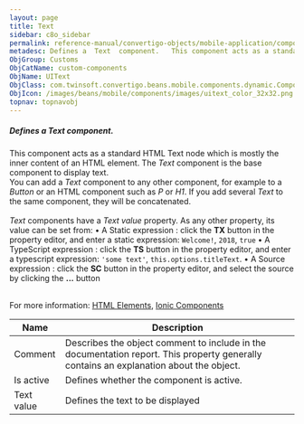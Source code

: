 ```yaml
---
layout: page
title: Text
sidebar: c8o_sidebar
permalink: reference-manual/convertigo-objects/mobile-application/components/custom-components/text/
metadesc: Defines a  Text  component.   This component acts as a standard HTML Text node which is mostly the inner content of an HTML element. The  Text  compon
ObjGroup: Customs
ObjCatName: custom-components
ObjName: UIText
ObjClass: com.twinsoft.convertigo.beans.mobile.components.dynamic.ComponentManager$3
ObjIcon: /images/beans/mobile/components/images/uitext_color_32x32.png
topnav: topnavobj
---
```

##### Defines a <i>Text</i> component. 
 This component acts as a standard HTML Text node which is mostly the inner content of an HTML element.
The <i>Text</i> component is the base component to display text.</br>You can add a <i>Text</i> component to any other component, for example to a <i>Button</i> or an HTML component such as <i>P</i> or <i>H1</i>. If you add several <i>Text</i> to the same component, they will be concatenated. <br /><br /><i>Text</i> components have a <i>Text value</i> property. As any other property, its value can be set from:
• A Static expression : click the <b>TX</b> button in the property editor, and enter a static expression: <code>Welcome!</code>, <code>2018</code>, <code>true</code> 
• A TypeScript expression : click the <b>TS</b> button in the property editor, and enter a typescript expression: <code>'some text'</code>, <code>this.options.titleText</code>. 
• A Source expression : click the <b>SC</b> button in the property editor, and select the source by clicking the <b>...</b> button 

<br />
 For more information: <a href='https://www.w3schools.com/html/html_elements.asp' target='_blank'>HTML Elements</a>, <a href='https://ionicframework.com/docs/v3/components/' target='_blank'>Ionic Components</a>

Name | Description 
--- | ---
Comment | Describes the object comment to include in the documentation report.  This property generally contains an explanation about the object. 
Is active | Defines whether the component is active. 
Text value | Defines the text to be  displayed  

